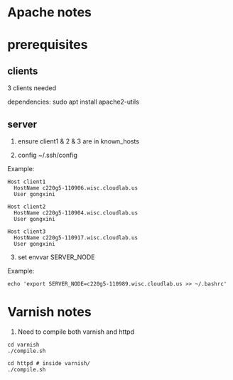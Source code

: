 # Apache notes

# prerequisites
## clients
3 clients needed

dependencies: sudo apt install apache2-utils

## server

1. ensure client1 & 2 & 3 are in known_hosts

2. config ~/.ssh/config

Example:

```
Host client1
  HostName c220g5-110906.wisc.cloudlab.us
  User gongxini

Host client2
  HostName c220g5-110904.wisc.cloudlab.us
  User gongxini

Host client3
  HostName c220g5-110917.wisc.cloudlab.us
  User gongxini
```

3. set envvar SERVER_NODE

Example:

```
echo 'export SERVER_NODE=c220g5-110989.wisc.cloudlab.us >> ~/.bashrc'
```

# Varnish notes

1. Need to compile both varnish and httpd

```
cd varnish
./compile.sh

cd httpd # inside varnish/
./compile.sh
```
